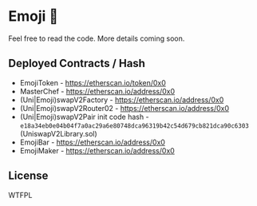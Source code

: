 # Emoji 🍣

Feel free to read the code. More details coming soon.

## Deployed Contracts / Hash

- EmojiToken - https://etherscan.io/token/0x0
- MasterChef - https://etherscan.io/address/0x0
- (Uni|Emoji)swapV2Factory - https://etherscan.io/address/0x0
- (Uni|Emoji)swapV2Router02 - https://etherscan.io/address/0x0
- (Uni|Emoji)swapV2Pair init code hash - `e18a34eb0e04b04f7a0ac29a6e80748dca96319b42c54d679cb821dca90c6303` (UniswapV2Library.sol)
- EmojiBar - https://etherscan.io/address/0x0
- EmojiMaker - https://etherscan.io/address/0x0

## License

WTFPL